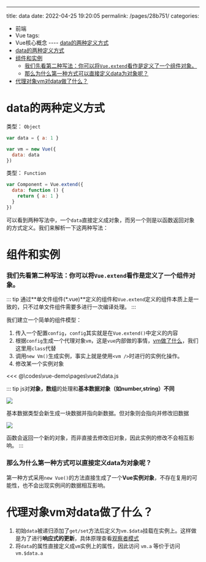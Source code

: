 ---
title: data
date: 2022-04-25 19:20:05
permalink: /pages/28b751/
categories:
  - 前端
  - Vue
tags:
  - Vue核心概念
---- [data的两种定义方式](#data的两种定义方式)
- [data的两种定义方式](#data的两种定义方式)
- [组件和实例](#组件和实例)
    - [我们先看第二种写法：你可以将`Vue.extend`看作是定义了一个组件对象。](#我们先看第二种写法你可以将vueextend看作是定义了一个组件对象)
    - [那么为什么第一种方式可以直接定义data为对象呢？](#那么为什么第一种方式可以直接定义data为对象呢)
- [代理对象vm对data做了什么？](#代理对象vm对data做了什么)


# data的两种定义方式

类型： `Object`
```js
var data = { a: 1 }

var vm = new Vue({
  data: data
})
```

类型： `Function`
```js
var Component = Vue.extend({
  data: function () {
    return { a: 1 }
  }
})

```


可以看到两种写法中，一个`data`直接定义成对象，而另一个则是以函数返回对象的方式定义。我们来解析一下这两种写法：

# 组件和实例

### 我们先看第二种写法：你可以将`Vue.extend`看作是定义了一个组件对象。

::: tip
通过**单文件组件(*.vue)**定义的组件和`Vue.extend`定义的组件本质上是一致的，只不过单文件组件需要多进行一次编译处理。
:::

我们建立一个简单的组件模型：

1.  传入一个配置`config`，`config`其实就是在`Vue.extend()`中定义的内容
2.  根据`config`生成一个代理对象`vm`，这是`vue`内部做的事情，[vm做了什么](#代理对象vm对data做了什么？)，我们这里用`class`代替
3.  调用`new Vm()`生成实例，事实上就是使用`<vm />`时进行的实例化操作。
4.  修改某一个实例对象

<<< @\codes\vue-demo\pages\vue2\data.js

::: tip
js对**对象，数组**的处理和**基本数据对象（如number,string）不同**

![](https://linyc.oss-cn-beijing.aliyuncs.com/20220501122124.png)

基本数据类型会新生成一块数据并指向新数据。但对象则会指向并修改旧数据

![](https://linyc.oss-cn-beijing.aliyuncs.com/20220501122308.png)

函数会返回一个新的对象，而非直接去修改旧对象，因此实例的修改不会相互影响。
:::

### 那么为什么第一种方式可以直接定义data为对象呢？

第一种方式采用`new Vue()`的方法直接生成了一个**Vue实例对象**，不存在复用的可能性，也不会出现实例间的数据相互影响。


# 代理对象vm对data做了什么？

1.  初始`data`被递归添加了`get/set`方法后定义为`vm.$data`挂载在实例上。这样做是为了进行**响应式的更新**，具体原理查看[观察者模式](/pages/984d41/)
2.  将`data`的属性直接定义成`vm`实例上的属性，因此访问 `vm.a` 等价于访问 `vm.$data.a`

